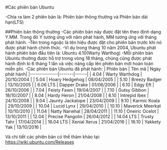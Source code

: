 #Các phiên bản Ubuntu

-Chia ra làm 2 phiên bản là: Phiên bản thông thường và Phiên bản dài hạn(LTS)

##Phiên bản thông thường
-Các phiên bản này được đặt tên theo định dạng Y.MM. Trong đó Y tương ứng với năm phát hành,
MM tương ứng với tháng phát hành.
-Tên trong ngoặc là tên hiệu được đặt cho phiên bản trước khi nó được phát hành chính thức.
-Ví dụ trong tháng 10 năm 2004, Ubuntu phát hành phiên bản đầu tiên là: Ubuntu 4.10(Warty Warthog)
-Mỗi phiên bản Ubuntu thường được hỗ trợ trong vòng 18 tháng, chúng cũng được phát hành định kì 6 tháng
1 lần và việc nâng cấp lên phiên bản mới hoàn toàn miễn phí.
-Các phiên bản Ubuntu đã phát hành:
| Phiên bản | Tên mã | Ngày phát hành|
|--------------|-------|------|
| 4.04 | Warty Warthdog | 20/10/2004 |
| 5.04 | Hoary Hedgehog | 08/04/2005 |
| 5.10 | Breezy Badger | 13/10/2005 |
| 6.06 LTS | Dapper Drake | 01/06/2006 |
| 6.10 | Edgy Eft | 26/10/2006 |
| 7.04 | Feisty Fawn | 19/04/2007 |
| 7.10 | Gutsy Gibbon | 18/10/2007 |
| 8.04 | Hardy Heron | 21/04/2008 |
| 8.10 | Intrepid Ibex | 24/10/2008 |
| 9.04 | Jaunty Jackalope | 23/04/2009 |
| 9.10 | Karmic Koala | 29/10/2009 |
| 10.04 | Lucid Lynx | 29/04/2010 |
| 10.10 | Maverick Meerkat | 10/10/2010 |
| 11.04 | Natty Narwhal | 28/04/2011 |
| 11.10 | Oneiric Ocelot | 13/10/2011 |
| 12.04 | Precise Pangolin | 26/04/2012 |
| 14.04 LTS | Trusty Tahr | 17/04/2014 |
| 16.04 LTS | Xenial Xerus | 21/04/2016 |
| 16.10 | Yakkety Yak | 13/10/2016 |

Và chi tiết các phiên bản có thể thảm khảo tại: https://wiki.ubuntu.com/Releases
